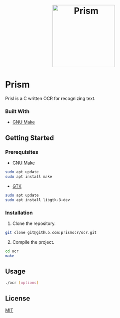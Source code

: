 <h1 align="center">
  <br>
  <img src="https://imgur.com/a/KRlwXog" alt="Prism" width="200">
</h1>

# Prism

Prisl is a C written OCR for recognizing text.

### Built With

* [GNU Make](https://www.gnu.org/software/make/)

## Getting Started

### Prerequisites

* [GNU Make](https://www.gnu.org/software/make/)
```bash
sudo apt update
sudo apt install make
```

* [GTK](https://www.gtk.org/)
```bash
sudo apt update
sudo apt install libgtk-3-dev
```

### Installation

1. Clone the repository.

```bash
git clone git@github.com:prismocr/ocr.git
```

2. Compile the project.

```bash
cd ocr
make
```

## Usage

```bash
./ocr [options]
```

## License
[MIT](https://choosealicense.com/licenses/mit/)

